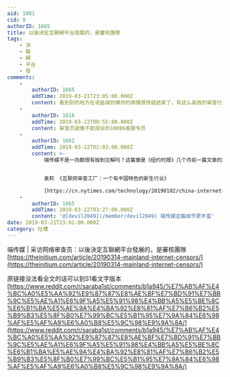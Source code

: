 ```yaml
---
aid: 1081
cid: 9
authorID: 1665
title: 以後決定互聯網平台發展的，是審核團隊
tags:
    - 決
    - 聯
    - 網
    - 平台
    - 發
comments:
    -
        authorID: 1665
        addTime: 2019-03-21T23:05:00.000Z
        content: 看到别的地方在说盐城的爆炸的舆情很快就结束了，有这么高效的审查行业，不快才怪。
    -
        authorID: 1616
        addTime: 2019-03-22T00:55:00.000Z
        content: 审查员就像不能投诉的10086客服专员
    -
        authorID: 1662
        addTime: 2019-03-22T02:03:00.000Z
        content: >-
            端传媒不是一向都很有独到见解吗？这篇像是《纽约时报》几个月前一篇文章的重复报道。


            袁莉 《互联网审查工厂：一个有中国特色的新生行业》  

            [https://cn.nytimes.com/technology/20190102/china-internet-censor/](https://cn.nytimes.com/technology/20190102/china-internet-censor/)
    -
        authorID: 1665
        addTime: 2019-03-22T03:27:00.000Z
        content: '@[devil2049](/member/devil2049) 端传媒这篇细节更丰富'
date: 2019-03-21T23:01:00.000Z
category: 吐槽
---
```


端传媒 | 采访网络审查员：以後決定互聯網平台發展的，是審核團隊  
[https://theinitium.com/article/20190314-mainland-internet-censors/](https://theinitium.com/article/20190314-mainland-internet-censors/)

原链接没法看全文的话可以到S1看文字版本  
[https://www.reddit.com/r/saraba1st/comments/b1a945/%E7%AB%AF%E4%BC%A0%E5%AA%92%E9%87%87%E8%AE%BF%E7%BD%91%E7%BB%9C%E5%AE%A1%E6%9F%A5%E5%91%98%E4%BB%A5%E5%BE%8C%E6%B1%BA%E5%AE%9A%E4%BA%92%E8%81%AF%E7%B6%B2%E5%B9%B3%E5%8F%B0%E7%99%BC%E5%B1%95%E7%9A%84%E6%98%AF%E5%AF%A9%E6%A0%B8%E5%9C%98%E9%9A%8A/](https://www.reddit.com/r/saraba1st/comments/b1a945/%E7%AB%AF%E4%BC%A0%E5%AA%92%E9%87%87%E8%AE%BF%E7%BD%91%E7%BB%9C%E5%AE%A1%E6%9F%A5%E5%91%98%E4%BB%A5%E5%BE%8C%E6%B1%BA%E5%AE%9A%E4%BA%92%E8%81%AF%E7%B6%B2%E5%B9%B3%E5%8F%B0%E7%99%BC%E5%B1%95%E7%9A%84%E6%98%AF%E5%AF%A9%E6%A0%B8%E5%9C%98%E9%9A%8A/)
